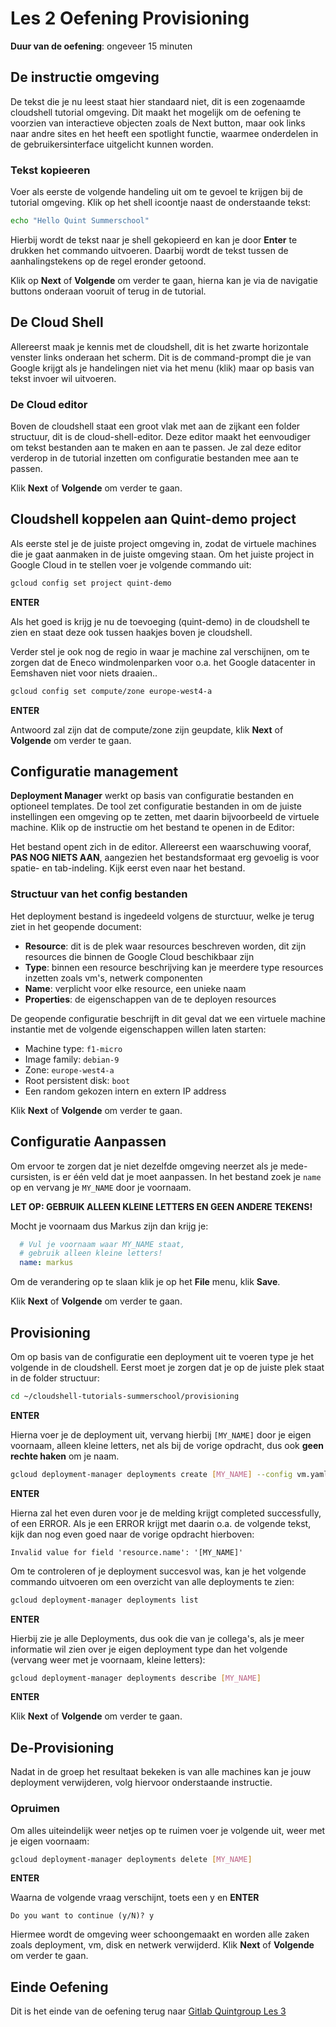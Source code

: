 # Les 2 Oefening Provisioning
<walkthrough-directive-name name="Markus Keuter">
</walkthrough-directive-name>

**Duur van de oefening**: ongeveer 15 minuten
## De instructie omgeving
De tekst die je nu leest staat hier standaard niet, dit is een zogenaamde cloudshell tutorial omgeving. 
Dit maakt het mogelijk om de oefening te voorzien van interactieve objecten zoals de Next button, 
maar ook links naar andre sites en het heeft een spotlight functie, waarmee onderdelen in de gebruikersinterface 
uitgelicht kunnen worden.

### Tekst kopieeren
Voer als eerste de volgende handeling uit om te gevoel te krijgen bij de tutorial omgeving.
Klik op het shell icoontje <walkthrough-cloud-shell-icon></walkthrough-cloud-shell-icon> naast de onderstaande tekst:
```bash
echo "Hello Quint Summerschool"
```
Hierbij wordt de tekst naar je shell gekopieerd en kan je door **Enter** te drukken het commando uitvoeren. Daarbij wordt de tekst tussen de aanhalingstekens op de regel eronder getoond.

Klik op **Next** of **Volgende** om verder te gaan, hierna kan je via de navigatie buttons onderaan vooruit of terug in de tutorial.

## De Cloud Shell
Allereerst maak je kennis met de cloudshell, dit is het zwarte horizontale venster links onderaan het scherm. 
Dit is de command-prompt die je van Google krijgt als je handelingen niet via het menu (klik) maar op basis van tekst invoer wil uitvoeren.

### De Cloud editor
Boven de cloudshell staat een groot vlak met aan de zijkant een folder structuur, dit is de cloud-shell-editor. 
Deze editor maakt het eenvoudiger om tekst bestanden aan te maken en aan te passen. 
Je zal deze editor verderop in de tutorial inzetten om configuratie bestanden mee aan te passen.

Klik **Next** of **Volgende** om verder te gaan.

## Cloudshell koppelen aan Quint-demo project 
Als eerste stel je de juiste project omgeving in, zodat de virtuele machines die je gaat aanmaken in de juiste omgeving staan. 
Om het juiste project in Google Cloud in te stellen voer je volgende commando uit:
```bash
gcloud config set project quint-demo
```

**ENTER**

Als het goed is krijg je nu de toevoeging (quint-demo) in de cloudshell te zien en staat deze ook tussen haakjes boven je cloudshell.

Verder stel je ook nog de regio in waar je machine zal verschijnen, om te zorgen dat de Eneco windmolenparken voor 
o.a. het Google datacenter in Eemshaven niet voor niets draaien..
```bash
gcloud config set compute/zone europe-west4-a
```

**ENTER**

Antwoord zal zijn dat de compute/zone zijn geupdate, klik **Next** of **Volgende** om verder te gaan.

## Configuratie management
**Deployment Manager**  werkt op basis van configuratie bestanden en optioneel templates.
De tool zet configuratie bestanden in om de juiste instellingen een omgeving op te zetten, met daarin bijvoorbeeld de virtuele machine.
Klik op de instructie om het bestand te openen in de Editor:

<walkthrough-editor-open-file filePath="cloudshell-tutorials-summerschool/provisioning/vm.yaml" text="Open configuratie bestand">
</walkthrough-editor-open-file>

Het bestand opent zich in de editor. Allereerst een waarschuwing vooraf, **PAS NOG NIETS AAN**, 
aangezien het bestandsformaat erg gevoelig is voor spatie- en tab-indeling. Kijk eerst even naar het bestand.

### Structuur van het config bestanden
Het deployment bestand is ingedeeld volgens de sturctuur, welke je terug ziet in het geopende document: 
- **Resource**: dit is de plek waar resources beschreven worden, dit zijn resources die 
binnen de Google Cloud beschikbaar zijn
- **Type**: binnen een resource beschrijving kan je meerdere type resources inzetten zoals vm's, 
netwerk componenten
- **Name**: verplicht voor elke resource, een unieke naam
- **Properties**: de eigenschappen van de te deployen resources

De geopende configuratie beschrijft in dit geval dat we een virtuele machine instantie met de volgende eigenschappen willen laten starten:

+ Machine type: `f1-micro`
+ Image family: `debian-9`
+ Zone: `europe-west4-a`
+ Root persistent disk: `boot`
+ Een random gekozen intern en extern IP address

Klik **Next** of **Volgende** om verder te gaan.

## Configuratie Aanpassen
Om ervoor te zorgen dat je niet dezelfde omgeving neerzet als je mede-cursisten, is er één veld dat je moet aanpassen.
In het bestand zoek je `name` op en vervang je `MY_NAME` door je voornaam. 

**LET OP: GEBRUIK ALLEEN KLEINE LETTERS EN GEEN ANDERE TEKENS!**

Mocht je voornaam dus Markus zijn dan krijg je:

```yaml
  # Vul je voornaam waar MY_NAME staat, 
  # gebruik alleen kleine letters!
  name: markus
```
Om de verandering op te slaan klik je op het **File** menu, klik **Save**.

Klik **Next** of **Volgende** om verder te gaan.

## Provisioning
Om op basis van de configuratie een deployment uit te voeren type je het volgende in de cloudshell.
Eerst moet je zorgen dat je op de juiste plek staat in de folder structuur:
```bash
cd ~/cloudshell-tutorials-summerschool/provisioning
```

**ENTER** 

Hierna voer je de deployment uit, vervang hierbij `[MY_NAME]` door je eigen voornaam, alleen kleine letters, net als bij de vorige opdracht, dus ook **geen rechte haken** om je naam.

```bash
gcloud deployment-manager deployments create [MY_NAME] --config vm.yaml
```

**ENTER**

Hierna zal het even duren voor je de melding krijgt completed successfully, of een ERROR. Als je een ERROR krijgt met daarin o.a. de volgende tekst, kijk dan nog even goed naar de vorige opdracht hierboven:
```
Invalid value for field 'resource.name': '[MY_NAME]'
```

Om te controleren of je deployment succesvol was, kan je het volgende commando uitvoeren om een overzicht van alle deployments te zien:
```bash
gcloud deployment-manager deployments list
```

**ENTER**

Hierbij zie je alle Deployments, dus ook die van je collega's, als je meer informatie wil zien over je eigen deployment 
type dan het volgende (vervang weer met je voornaam, kleine letters):
```bash
gcloud deployment-manager deployments describe [MY_NAME]
```

**ENTER**

Klik **Next** of **Volgende** om verder te gaan.

## De-Provisioning
Nadat in de groep het resultaat bekeken is van alle machines kan je jouw deployment verwijderen, volg hiervoor onderstaande instructie.

### Opruimen
Om alles uiteindelijk weer netjes op te ruimen voer je volgende uit, weer met je eigen voornaam: 
```bash
gcloud deployment-manager deployments delete [MY_NAME]
```
**ENTER**

Waarna de volgende vraag verschijnt, toets een y en **ENTER**

```
Do you want to continue (y/N)? y
```
Hiermee wordt de omgeving weer schoongemaakt en worden alle zaken zoals deployment, vm, disk en netwerk verwijderd.
Klik **Next** of **Volgende** om verder te gaan.

## Einde Oefening
<walkthrough-conclusion-trophy></walkthrough-conclusion-trophy>

Dit is het einde van de oefening terug naar 
[Gitlab Quintgroup Les 3](https://gitlab.com/quintgroup/gemeenschappelijk-werken-met-git-en-gitlab/tree/master/Les%203)
